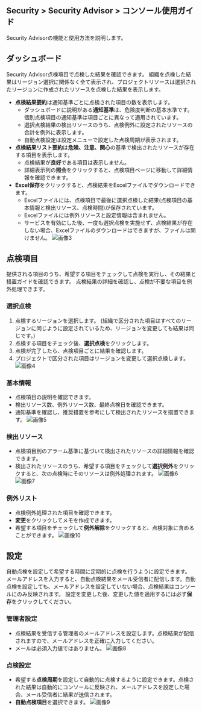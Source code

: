 ## Security > Security Advisor > コンソール使用ガイド

Security Advisorの機能と使用方法を説明します。

## ダッシュボード

Security Advisor点検項目で点検した結果を確認できます。
組織を点検した結果はリージョン選択に関係なく全て表示され、プロジェクトリソースは選択されたリージョンに作成されたリソースを点検した結果を表示します。

* **点検結果要約**は通知基準ごとに点検された項目の数を表示します。
  - ダッシュボードに説明がある**通知基準**は、危険度判断の基本水準です。
 個別点検項目の通知基準は項目ごとに異なって適用されています。
  - 選択点検結果の検出リソースのうち、点検例外に設定されたリソースの合計を例外に表示します。
  - 自動点検設定は設定メニューで設定した点検周期が表示されます。
* **点検結果リスト要約**は**危険、注意、関心**の基準で検出されたリソースが存在する項目を表示します。
  - 点検結果が**良好**である項目は表示しません。
  - 詳細表示列の**照会**をクリックすると、点検項目ページに移動して詳細情報を確認できます。
* **Excel保存**をクリックすると、点検結果をExcelファイルでダウンロードできます。
  - Excelファイルには、点検項目で最後に選択点検した結果(点検項目の基本情報と検出リソース、点検時間)が保存されています。
  - Excelファイルには例外リソースと設定情報は含まれません。
  - サービスを有効にした後、一度も選択点検を実施せず、点検結果が存在しない場合、Excelファイルのダウンロードはできますが、ファイルは開けません。
![画像3](https://kr1-api-object-storage.nhncloudservice.com/v1/AUTH_2acdfabf4efe4efc8a04c00b348110c9/cdn_origin/prod_securityadvisor/overview_jp_03.png)


## 点検項目

提供される項目のうち、希望する項目をチェックして点検を実行し、その結果と措置ガイドを確認できます。
点検結果の詳細を確認し、点検が不要な項目を例外処理できます。
### 選択点検
1. 点検するリージョンを選択します。
  (組織で区分された項目はすべてのリージョンに同じように設定されているため、リージョンを変更しても結果は同じです。)
2. 点検する項目をチェック後、**選択点検**をクリックします。
3. 点検が完了したら、点検項目ごとに結果を確認します。
4. プロジェクトで区分された項目はリージョンを変更して選択点検します。
![画像4](https://kr1-api-object-storage.nhncloudservice.com/v1/AUTH_2acdfabf4efe4efc8a04c00b348110c9/cdn_origin/prod_securityadvisor/overview_jp_04.png)

### 基本情報

* 点検項目の説明を確認できます。
* 検出リソース数、例外リソース数、最終点検日を確認できます。
* 通知基準を確認し、推奨措置を参考にして検出されたリソースを措置できます。
![画像5](https://kr1-api-object-storage.nhncloudservice.com/v1/AUTH_2acdfabf4efe4efc8a04c00b348110c9/cdn_origin/prod_securityadvisor/overview_jp_05.png)

### 検出リソース

* 点検項目別のアラーム基準に基づいて検出されたリソースの詳細情報を確認できます。
* 検出されたリソースのうち、希望する項目をチェックして**選択例外**をクリックすると、次の点検時にそのリソースは例外処理されます。
![画像6](https://kr1-api-object-storage.nhncloudservice.com/v1/AUTH_2acdfabf4efe4efc8a04c00b348110c9/cdn_origin/prod_securityadvisor/overview_jp_06.png)
![画像7](https://kr1-api-object-storage.nhncloudservice.com/v1/AUTH_2acdfabf4efe4efc8a04c00b348110c9/cdn_origin/prod_securityadvisor/overview_jp_07.png)

### 例外リスト

* 点検例外処理された項目を確認できます。
* **変更**をクリックしてメモを作成できます。
* 希望する項目をチェックして**例外解除**をクリックすると、点検対象に含めることができます。
![画像10](https://kr1-api-object-storage.nhncloudservice.com/v1/AUTH_2acdfabf4efe4efc8a04c00b348110c9/cdn_origin/prod_securityadvisor/overview_jp_11.png)

## 設定

自動点検を設定して希望する時間に定期的に点検を行うように設定できます。
メールアドレスを入力すると、自動点検結果をメール受信者に配信します。自動点検を設定しても、メールアドレスを設定していない場合、点検結果はコンソールにのみ反映されます。
設定を変更した後、変更した値を適用するには必ず**保存**をクリックしてください。

### 管理者設定

* 点検結果を受信する管理者のメールアドレスを設定します。点検結果が配信されますので、メールアドレスを正確に入力してください。
* メールは必須入力値ではありません。
![画像8](https://kr1-api-object-storage.nhncloudservice.com/v1/AUTH_2acdfabf4efe4efc8a04c00b348110c9/cdn_origin/prod_securityadvisor/overview_jp_08.png)
### 点検設定
* 希望する**点検周期**を設定して自動的に点検するように設定できます。点検された結果は自動的にコンソールに反映され、メールアドレスを設定した場合、メール受信者に結果が送信されます。
* **自動点検項目**を選択できます。
![画像9](https://kr1-api-object-storage.nhncloudservice.com/v1/AUTH_2acdfabf4efe4efc8a04c00b348110c9/cdn_origin/prod_securityadvisor/overview_jp_09.png)
